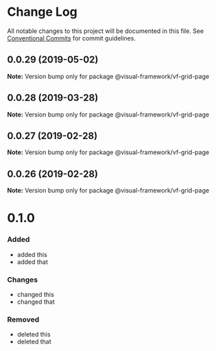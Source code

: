 # Change Log

All notable changes to this project will be documented in this file.
See [Conventional Commits](https://conventionalcommits.org) for commit guidelines.

## 0.0.29 (2019-05-02)

**Note:** Version bump only for package @visual-framework/vf-grid-page





## 0.0.28 (2019-03-28)

**Note:** Version bump only for package @visual-framework/vf-grid-page





## 0.0.27 (2019-02-28)

**Note:** Version bump only for package @visual-framework/vf-grid-page





## 0.0.26 (2019-02-28)

**Note:** Version bump only for package @visual-framework/vf-grid-page





# 0.1.0

### Added
- added this
- added that

### Changes

- changed this
- changed that

### Removed

- deleted this
- deleted that
